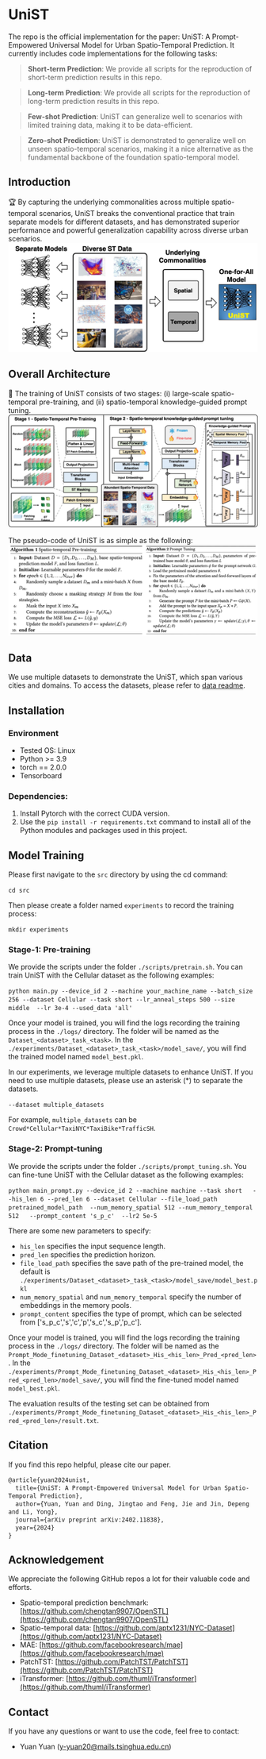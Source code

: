 # UniST

The repo is the official implementation for the paper: UniST: A Prompt-Empowered Universal Model for Urban Spatio-Temporal Prediction. It currently includes code implementations for the following tasks:

> **Short-term Prediction**: We provide all scripts  for the reproduction of short-term prediction results in this repo.

> **Long-term Prediction**: We provide all scripts  for the reproduction of long-term prediction results in this repo.

> **Few-shot Prediction**: UniST can generalize well to scenarios with limited training data, making it to be data-efficient.

> **Zero-shot Prediction**: UniST is demonstrated to generalize well on unseen spatio-temporal scenarios, making it a nice alternative as the fundamental backbone of the foundation spatio-temporal model.


## Introduction
🏆 By capturing the  underlying commonalities across multiple spatio-temporal scenarios, UniST breaks the  conventional practice that train separate models for different datasets, and has demonstrated superior performance and powerful generalization capability across diverse urban scenarios.
![UniST](./assets/figure1.jpg "")

## Overall Architecture
🌟 The training of UniST consists of two stages: (i) large-scale spatio-temporal pre-training, and (ii) spatio-temporal knowledge-guided prompt tuning. 
![OverallArchi](./assets/model.jpg "")

The pseudo-code of UniST is as simple as the following:
![Alg](./assets/alg.jpg "")

## Data
We use multiple datasets to demonstrate the UniST, which span various cities and domains. To access the datasets, please refer to [data readme]().


## Installation
### Environment
- Tested OS: Linux
- Python >= 3.9
- torch == 2.0.0
- Tensorboard

### Dependencies:
1. Install Pytorch with the correct CUDA version.
2. Use the ``pip install -r requirements.txt`` command to install all of the Python modules and packages used in this project.

## Model Training

Please first navigate to the ``src`` directory by using the cd command:

``cd src``

Then please create a folder named ``experiments`` to record the training process:

``mkdir experiments``

### Stage-1: Pre-training
We provide the scripts under the folder ``./scripts/pretrain.sh``. You can train UniST with the Cellular dataset as the following examples:

``
python main.py --device_id 2 --machine your_machine_name --batch_size 256 --dataset Cellular --task short --lr_anneal_steps 500 --size middle  --lr 3e-4 --used_data 'all' 
``

Once your model is trained, you will find the logs recording the training process in the  ``./logs/`` directory. The folder will be named as the ``Dataset_<dataset>_task_<task>``. In the ``./experiments/Dataset_<dataset>_task_<task>/model_save/``, you will find the trained model named ``model_best.pkl``.

In our experiments, we leverage multiple datasets to enhance UniST. 
If you need to use multiple datasets, please use an asterisk (*) to separate the datasets.

``
--dataset multiple_datasets
``

For example, ``multiple_datasets`` can be  ``Crowd*Cellular*TaxiNYC*TaxiBike*TrafficSH``.

### Stage-2: Prompt-tuning
We provide the scripts under the folder ``./scripts/prompt_tuning.sh``. You can fine-tune UniST with the Cellular dataset as the following examples:

``
python main_prompt.py --device_id 2 --machine machine --task short   --his_len 6 --pred_len 6 --dataset Cellular --file_load_path  pretrained_model_path  --num_memory_spatial 512 --num_memory_temporal 512   --prompt_content 's_p_c'  --lr2 5e-5
``

There are some new parameters to specify:

- ``his_len`` specifies the input sequence length.
- ``pred_len`` specifies the prediction horizon.
- ``file_load_path`` specifies the save path of the pre-trained model, the default is ``./experiments/Dataset_<dataset>_task_<task>/model_save/model_best.pkl``
- ``num_memory_spatial`` and ``num_memory_temporal`` specify the number of embeddings in the memory pools.
- ``prompt_content`` specifies the type of prompt, which can be selected from ['s_p_c','s','c','p','s_c','s_p','p_c'].

Once your model is trained, you will find the logs recording the training process in the  ``./logs/`` directory. The folder will be named as the ``Prompt_Mode_finetuning_Dataset_<dataset>_His_<his_len>_Pred_<pred_len>``. In the ``./experiments/Prompt_Mode_finetuning_Dataset_<dataset>_His_<his_len>_Pred_<pred_len>/model_save/``, you will find the fine-tuned model named ``model_best.pkl``.

The evaluation results of the testing set can be obtained from ``./experiments/Prompt_Mode_finetuning_Dataset_<dataset>_His_<his_len>_Pred_<pred_len>/result.txt``.

## Citation

If you find this repo helpful, please cite our paper. 

```
@article{yuan2024unist,
  title={UniST: A Prompt-Empowered Universal Model for Urban Spatio-Temporal Prediction},
  author={Yuan, Yuan and Ding, Jingtao and Feng, Jie and Jin, Depeng and Li, Yong},
  journal={arXiv preprint arXiv:2402.11838},
  year={2024}
}
```

## Acknowledgement
We appreciate the following GitHub repos a lot for their valuable code and efforts.
- Spatio-temporal prediction benchmark: [https://github.com/chengtan9907/OpenSTL](https://github.com/chengtan9907/OpenSTL)
- Spatio-temporal data: [https://github.com/aptx1231/NYC-Dataset](https://github.com/aptx1231/NYC-Dataset)
- MAE: [https://github.com/facebookresearch/mae](https://github.com/facebookresearch/mae)
- PatchTST: [https://github.com/PatchTST/PatchTST](https://github.com/PatchTST/PatchTST)
- iTransformer: [https://github.com/thuml/iTransformer](https://github.com/thuml/iTransformer)

## Contact

If you have any questions or want to use the code, feel free to contact:
* Yuan Yuan (y-yuan20@mails.tsinghua.edu.cn)
